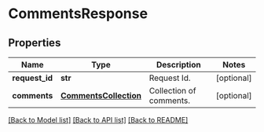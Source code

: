 # CommentsResponse

## Properties
Name | Type | Description | Notes
------------ | ------------- | ------------- | -------------
**request_id** | **str** | Request Id. | [optional] 
**comments** | [**CommentsCollection**](CommentsCollection.md) | Collection of comments. | [optional] 

[[Back to Model list]](../README.md#documentation-for-models) [[Back to API list]](../README.md#documentation-for-api-endpoints) [[Back to README]](../README.md)


